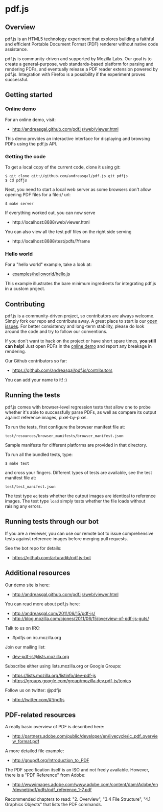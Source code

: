 # pdf.js



## Overview

pdf.js is an HTML5 technology experiment that explores building a faithful
and efficient Portable Document Format (PDF) renderer without native code 
assistance.

pdf.js is community-driven and supported by Mozilla Labs. Our goal is to 
create a general-purpose, web standards-based platform for parsing and 
rendering PDFs, and eventually release a PDF reader extension powered by 
pdf.js. Integration with Firefox is a possibility if the experiment proves 
successful.



## Getting started

### Online demo

For an online demo, visit:

+ http://andreasgal.github.com/pdf.js/web/viewer.html

This demo provides an interactive interface for displaying and browsing PDFs
using the pdf.js API.

### Getting the code

To get a local copy of the current code, clone it using git:

    $ git clone git://github.com/andreasgal/pdf.js.git pdfjs
    $ cd pdfjs

Next, you need to start a local web server as some browsers don't allow opening
PDF files for a file:// url:

    $ make server

If everything worked out, you can now serve 

+ http://localhost:8888/web/viewer.html

You can also view all the test pdf files on the right side serving

+ http://localhost:8888/test/pdfs/?frame



### Hello world

For a "hello world" example, take a look at:

+ [examples/helloworld/hello.js](https://github.com/andreasgal/pdf.js/blob/master/examples/helloworld/hello.js)

This example illustrates the bare minimum ingredients for integrating pdf.js
in a custom project.



## Contributing

pdf.js is a community-driven project, so contributors are always welcome. 
Simply fork our repo and contribute away. A great place to start is our
[open issues](https://github.com/andreasgal/pdf.js/issues). For better consistency and 
long-term stability, please do look around the code and try to follow our conventions.

If you don't want to hack on the project or have short spare times, __you still
can help!__ Just open PDFs in the 
[online demo](http://andreasgal.github.com/pdf.js/web/viewer.html) and report 
any breakage in rendering.

Our Github contributors so far:

+ https://github.com/andreasgal/pdf.js/contributors

You can add your name to it! :)



## Running the tests

pdf.js comes with browser-level regression tests that allow one to probe 
whether it's able to successfully parse PDFs, as well as compare its output
against reference images, pixel-by-pixel.

To run the tests, first configure the browser manifest file at:

    test/resources/browser_manifests/browser_manifest.json

Sample manifests for different platforms are provided in that directory.

To run all the bundled tests, type:

    $ make test

and cross your fingers. Different types of tests are available, see the test
manifest file at:

    test/test_manifest.json

The test type `eq` tests whether the output images are identical to reference 
images. The test type `load` simply tests whether the file loads without 
raising any errors.


## Running tests through our bot

If you are a reviewer, you can use our remote bot to issue comprehensive tests 
against reference images before merging pull requests.

See the bot repo for details:

+ https://github.com/arturadib/pdf.js-bot


## Additional resources

Our demo site is here:

+ http://andreasgal.github.com/pdf.js/web/viewer.html

You can read more about pdf.js here:

+ http://andreasgal.com/2011/06/15/pdf-js/
+ http://blog.mozilla.com/cjones/2011/06/15/overview-of-pdf-js-guts/

Talk to us on IRC:

+ #pdfjs on irc.mozilla.org

Join our mailing list: 

+ dev-pdf-js@lists.mozilla.org

Subscribe either using lists.mozilla.org or Google Groups: 
  
+ https://lists.mozilla.org/listinfo/dev-pdf-js
+ https://groups.google.com/group/mozilla.dev.pdf-js/topics

Follow us on twitter: @pdfjs

+ http://twitter.com/#!/pdfjs
  
  
  
## PDF-related resources

A really basic overview of PDF is described here:

+ http://partners.adobe.com/public/developer/en/livecycle/lc_pdf_overview_format.pdf

A more detailed file example:

+ http://gnupdf.org/Introduction_to_PDF
  
The PDF specification itself is an ISO and not freely available. However, there is
a "PDF Reference" from Adobe:

+ http://wwwimages.adobe.com/www.adobe.com/content/dam/Adobe/en/devnet/pdf/pdfs/pdf_reference_1-7.pdf

Recommended chapters to read: "2. Overview", "3.4 File Structure", 
"4.1 Graphics Objects" that lists the PDF commands.
